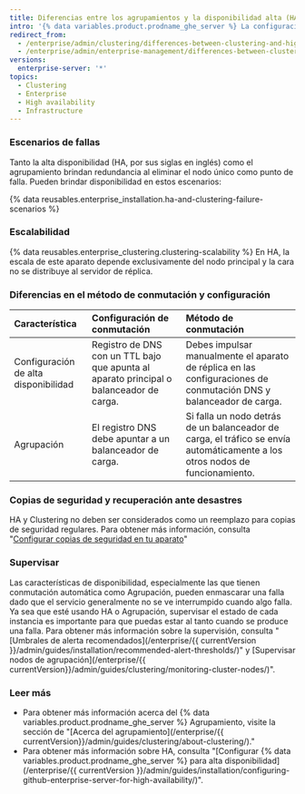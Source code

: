 ```yaml
---
title: Diferencias entre los agrupamientos y la disponibilidad alta (HA)
intro: '{% data variables.product.prodname_ghe_server %} La configuración de alta disponibilidad es una configuración de conmutación primaria/secundaria que brinda redundancia mientras que el agrupamiento brinda redundancia y escalabilidad al distribuir cargas de lectura y escritura entre múltiples nodos.'
redirect_from:
  - /enterprise/admin/clustering/differences-between-clustering-and-high-availability-ha
  - /enterprise/admin/enterprise-management/differences-between-clustering-and-high-availability-ha
versions:
  enterprise-server: '*'
topics:
  - Clustering
  - Enterprise
  - High availability
  - Infrastructure
---
```


### Escenarios de fallas

Tanto la alta disponibilidad (HA, por sus siglas en inglés) como el agrupamiento brindan redundancia al eliminar el nodo único como punto de falla. Pueden brindar disponibilidad en estos escenarios:

{% data reusables.enterprise_installation.ha-and-clustering-failure-scenarios %}

### Escalabilidad

{% data reusables.enterprise_clustering.clustering-scalability %} En HA, la escala de este aparato depende exclusivamente del nodo principal y la cara no se distribuye al servidor de réplica.

### Diferencias en el método de conmutación y configuración

| Característica                       | Configuración de conmutación                                                            | Método de conmutación                                                                                                        |
|:------------------------------------ |:--------------------------------------------------------------------------------------- |:---------------------------------------------------------------------------------------------------------------------------- |
| Configuración de alta disponibilidad | Registro de DNS con un TTL bajo que apunta al aparato principal o balanceador de carga. | Debes impulsar manualmente el aparato de réplica en las configuraciones de conmutación DNS y balanceador de carga.           |
| Agrupación                           | El registro DNS debe apuntar a un balanceador de carga.                                 | Si falla un nodo detrás de un balanceador de carga, el tráfico se envía automáticamente a los otros nodos de funcionamiento. |

### Copias de seguridad y recuperación ante desastres

HA y Clustering no deben ser considerados como un reemplazo para copias de seguridad regulares. Para obtener más información, consulta "[Configurar copias de seguridad en tu aparato](/enterprise/admin/guides/installation/configuring-backups-on-your-appliance)"

### Supervisar

Las características de disponibilidad, especialmente las que tienen conmutación automática como Agrupación, pueden enmascarar una falla dado que el servicio generalmente no se ve interrumpido cuando algo falla. Ya sea que esté usando HA o Agrupación, supervisar el estado de cada instancia es importante para que puedas estar al tanto cuando se produce una falla. Para obtener más información sobre la supervisión, consulta "
[Umbrales de alerta recomendados](/enterprise/{{ currentVersion }}/admin/guides/installation/recommended-alert-thresholds/)" y [Supervisar nodos de agrupación](/enterprise/{{ currentVersion}}/admin/guides/clustering/monitoring-cluster-nodes/)".</p> 



### Leer más

- Para obtener más información acerca del {% data variables.product.prodname_ghe_server %} Agrupamiento, visite la sección de "[Acerca del agrupamiento](/enterprise/{{ currentVersion}}/admin/guides/clustering/about-clustering/)."
- Para obtener más información sobre HA, consulta "[Configurar {% data variables.product.prodname_ghe_server %} para alta disponibilidad](/enterprise/{{ currentVersion }}/admin/guides/installation/configuring-github-enterprise-server-for-high-availability/)".
